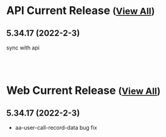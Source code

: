 
# API Current Release <small>([View All](/API.md))</small>
## 5.34.17 (2022-2-3)
sync with api

<br><br>
# Web Current Release <small>([View All](/Web.md))</small>
## 5.34.17 (2022-2-3)
- aa-user-call-record-data bug fix

  